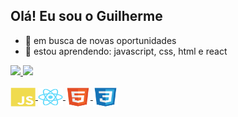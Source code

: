 ## Olá! Eu sou o Guilherme
- 🔭 em busca de novas oportunidades
- 🌱 estou aprendendo: javascript, css, html e react
<div align = "centro">
  <a href="https://github.com/guilhermepg21">
  <img height="160em" src="https://github-readme-stats.vercel.app/api?username=guilhermepg21&show_icons=true&theme=dracula&include_all_commits=true&count_private=true"/>
  <img height="160em" src="https://github-readme-stats.vercel.app/api/top-langs/?username=guilhermepg21&layout=compact&langs_count=7&theme=dracula"/>
</div>
<div style = 'display: inlin_block'><br>
  <img align="center" alt="gui-Js" height="30" width="40" src="https://raw.githubusercontent.com/devicons/devicon/master/icons/javascript/javascript-plain.svg">
<img align="center" alt="gui-React" height="30" width="40" src="https://raw.githubusercontent.com/devicons/devicon/master/icons/react/react-original.svg">
  <img align="center" alt="gui-HTML" height="30" width="40" src="https://raw.githubusercontent.com/devicons/devicon/master/icons/html5/html5-original.svg">
  <img align="center" alt="Gui-CSS" height="30" width="40" src="https://raw.githubusercontent.com/devicons/devicon/master/icons/css3/css3-original.svg">
</div>
  
  ##
